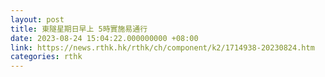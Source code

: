 ```yaml
---
layout: post
title: 東隧星期日早上 5時實施易通行
date: 2023-08-24 15:04:22.000000000 +08:00
link: https://news.rthk.hk/rthk/ch/component/k2/1714938-20230824.htm
categories: rthk
---
```




